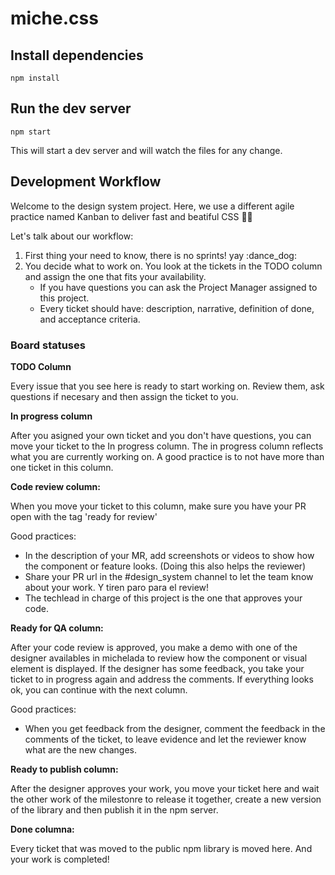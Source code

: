 # miche.css

## Install dependencies
```
npm install
```

## Run the dev server
```
npm start
```

This will start a dev server and will watch the files for any change.

## Development Workflow  
Welcome to the design system project. Here, we use a different agile practice named Kanban to deliver fast and beatiful CSS 👩‍💻

Let's talk about our workflow:
1. First thing your need to know, there is no sprints! yay :dance_dog:
2. You decide what to work on. You look at the tickets in the TODO column and assign the one that fits your availability.
   - If you have questions you can ask the Project Manager assigned to this project. 
   - Every ticket should have: description, narrative, definition of done, and acceptance criteria.

### Board statuses

**TODO Column**

Every issue that you see here is ready to start working on. Review them, ask questions if necesary and then assign the ticket to you.

**In progress column**

After you asigned your own ticket and you don't have questions, you can move your ticket to the In progress column. The in progress column reflects what you are currently working on. A good practice is to not have more than one ticket in this column.

**Code review column:**

When you move your ticket to this column, make sure you have your PR open with the tag 'ready for review'

Good practices:
- In the description of your MR, add screenshots or videos to show how the component or feature looks. (Doing this also helps the reviewer)
- Share your PR url in the #design_system channel to let the team know about your work. Y tiren paro para el review!
- The techlead in charge of this project is the one that approves your code. 

**Ready for QA column:** 

After your code review is approved, you make a demo with one of the designer availables in michelada to review how the component or visual element is displayed. 
If the designer has some feedback, you take your ticket to in progress again and address the comments. If everything looks ok, you can continue with the next column. 

Good practices:
- When you get feedback from the designer, comment the feedback in the comments of the ticket, to leave evidence and let the reviewer know what are the new changes. 

**Ready to publish column:**

After the designer approves your work, you move your ticket here and wait the other work of the milestonre to release it together, create a new version of the library and then publish it in the npm server. 

**Done columna:**

Every ticket that was moved to the public npm library is moved here. And your work is completed! 
